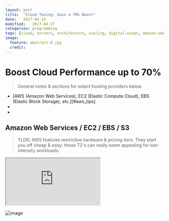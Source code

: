 ```yaml
---
layout: post
title:  "Cloud Tuning: Gain a 70% Boost"
date:   2017-04-15
modified:   2017-04-27
categories: programming
tags: [cloud, servers, architecture, scaling, digital-ocean, amazon-web-services, google-cloud-engine, azure, packet.net, online.net, ovh.net]
image:
  feature: abstract-8.jpg
  credit:
---
```


# Boost Cloud Performance up to 70%

> General notes & sections for select hosting providers below.

* [AWS (Amazon Web Services), EC2 (Elastic Compute Cloud), EBS (Elastic Block Storage),  etc.][#aws_tips]
*
*


<a id='aws_tips'></a>
## Amazon Web Services / EC2 / EBS / S3

> TLDR; AWS features restrictive hardware & pricing tiers.
They start you off cheap & easy: those T2's can really seem appealing for low-intensity workloads.

<iframe src="https://docs.google.com/spreadsheets/d/1qQ62m1RFj73YScdS77Q9R2GpRqJOk7JHuTEOFDR4jJE/pubhtml?gid=248027657&amp;single=true&amp;widget=true&amp;headers=false"></iframe>

![image](https://cloud.githubusercontent.com/assets/397632/25599756/081d0572-2e9c-11e7-855b-12b695f1494b.png)




